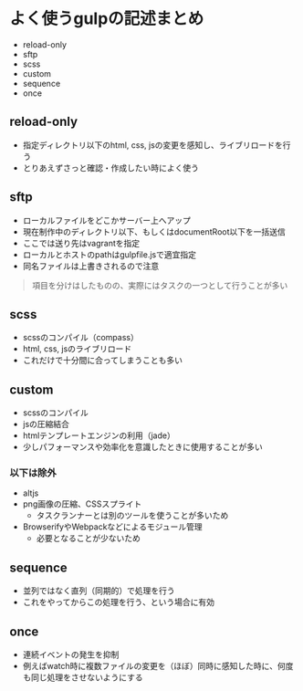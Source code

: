 # よく使うgulpの記述まとめ

- reload-only
- sftp
- scss
- custom
- sequence
- once

## reload-only
- 指定ディレクトリ以下のhtml, css, jsの変更を感知し、ライブリロードを行う
- とりあえずさっと確認・作成したい時によく使う

## sftp
- ローカルファイルをどこかサーバー上へアップ
- 現在制作中のディレクトリ以下、もしくはdocumentRoot以下を一括送信
- ここでは送り先はvagrantを指定
- ローカルとホストのpathはgulpfile.jsで適宜指定
- 同名ファイルは上書きされるので注意

> 項目を分けはしたものの、実際にはタスクの一つとして行うことが多い

## scss
- scssのコンパイル（compass）
- html, css, jsのライブリロード
- これだけで十分間に合ってしまうことも多い

## custom
- scssのコンパイル
- jsの圧縮結合
- htmlテンプレートエンジンの利用（jade）
- 少しパフォーマンスや効率化を意識したときに使用することが多い

### 以下は除外

- altjs
- png画像の圧縮、CSSスプライト
	- タスクランナーとは別のツールを使うことが多いため
- BrowserifyやWebpackなどによるモジュール管理
	- 必要となることが少ないため

## sequence
- 並列ではなく直列（同期的）で処理を行う
- これをやってからこの処理を行う、という場合に有効

## once
- 連続イベントの発生を抑制
- 例えばwatch時に複数ファイルの変更を（ほぼ）同時に感知した時に、何度も同じ処理をさせないようにする


